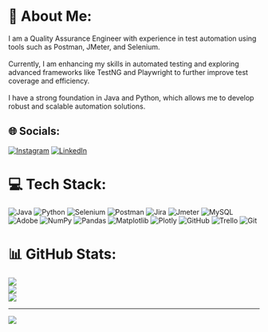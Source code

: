 # 💫 About Me:
I am a Quality Assurance Engineer with experience in test automation using tools such as Postman, JMeter, and Selenium.<br><br>Currently, I am enhancing my skills in automated testing and exploring advanced frameworks like TestNG and Playwright to further improve test coverage and efficiency.<br><br>I have a strong foundation in Java and Python, which allows me to develop robust and scalable automation solutions.


## 🌐 Socials:
[![Instagram](https://img.shields.io/badge/Instagram-%23E4405F.svg?logo=Instagram&logoColor=white)](https://instagram.com/bozito_qajourney/) [![LinkedIn](https://img.shields.io/badge/LinkedIn-%230077B5.svg?logo=linkedin&logoColor=white)](https://linkedin.com/in/luiz-lopes-fonseca-neto/) 

# 💻 Tech Stack:
![Java](https://img.shields.io/badge/java-%23ED8B00.svg?style=for-the-badge&logo=openjdk&logoColor=white) ![Python](https://img.shields.io/badge/python-3670A0?style=for-the-badge&logo=python&logoColor=ffdd54) ![Selenium](https://img.shields.io/badge/Selenium-Green?style=for-the-badge&logo=Selenium&logoColor=white&labelColor=green&color=green) ![Postman](https://img.shields.io/badge/Postman-FF6C37?style=for-the-badge&logo=postman&logoColor=white) ![Jira](https://img.shields.io/badge/jira-%230A0FFF.svg?style=for-the-badge&logo=jira&logoColor=white) ![Jmeter](https://img.shields.io/badge/Jmeter-red?style=for-the-badge&logo=Jmeter) ![MySQL](https://img.shields.io/badge/mysql-4479A1.svg?style=for-the-badge&logo=mysql&logoColor=white) ![Adobe](https://img.shields.io/badge/adobe-%23FF0000.svg?style=for-the-badge&logo=adobe&logoColor=white) ![NumPy](https://img.shields.io/badge/numpy-%23013243.svg?style=for-the-badge&logo=numpy&logoColor=white) ![Pandas](https://img.shields.io/badge/pandas-%23150458.svg?style=for-the-badge&logo=pandas&logoColor=white) ![Matplotlib](https://img.shields.io/badge/Matplotlib-%23ffffff.svg?style=for-the-badge&logo=Matplotlib&logoColor=black) ![Plotly](https://img.shields.io/badge/Plotly-%233F4F75.svg?style=for-the-badge&logo=plotly&logoColor=white) ![GitHub](https://img.shields.io/badge/github-%23121011.svg?style=for-the-badge&logo=github&logoColor=white)  ![Trello](https://img.shields.io/badge/Trello-%23026AA7.svg?style=for-the-badge&logo=Trello&logoColor=white) ![Git](https://img.shields.io/badge/git-%23F05033.svg?style=for-the-badge&logo=git&logoColor=white)
# 📊 GitHub Stats:
![](https://github-readme-stats.vercel.app/api?username=bozito1716&theme=dark&hide_border=false&include_all_commits=false&count_private=false)<br/>
![](https://nirzak-streak-stats.vercel.app/?user=bozito1716&theme=dark&hide_border=false)<br/>
![](https://github-readme-stats.vercel.app/api/top-langs/?username=bozito1716&theme=dark&hide_border=false&include_all_commits=false&count_private=false&layout=compact)

---
[![](https://visitcount.itsvg.in/api?id=bozito1716&icon=0&color=0)](https://visitcount.itsvg.in)

<!-- Proudly created with GPRM ( https://gprm.itsvg.in ) -->
